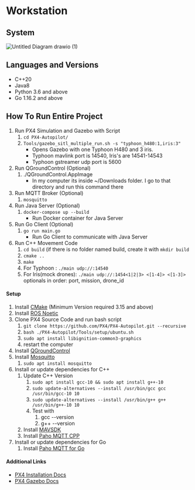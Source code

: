 # Workstation

## System

![Untitled Diagram drawio (1)](https://user-images.githubusercontent.com/44481097/151444354-6076e238-f2ca-4cfc-bdaa-c018c288c8fa.png)

## Languages and Versions

* C++20
* Java8
* Python 3.6 and above
* Go 1.16.2 and above

## How To Run Entire Project

1. Run PX4 Simulation and Gazebo with Script
   1. `cd PX4-Autopilot/`
   2. `Tools/gazebo_sitl_multiple_run.sh -s "typhoon_h480:1,iris:3"`
      * Opens Gazebo with one Typhoon H480 and 3 iris.
      * Typhoon mavlink port is 14540, Iris's are 14541-14543
      * Typhoon gstreamer udp port is 5600
2. Run QGroundControl (Optional)
   1. ./QGroundControl.AppImage
      * In my computer its inside ~/Downloads folder. I go to that directory and run this command there
3. Run MQTT Broker (Optional)
   1. `mosquitto`
4. Run Java Server (Optional)
   1. `docker-compose up --build`
      * Run Docker container for Java Server
5. Run Go Client (Optional)
   1. `go run main.go`
      * Run Go Client to communicate with Java Server
6. Run C++ Movement Code
   1. `cd build` (if there is no folder named build, create it with `mkdir build`
   2. `cmake ..`
   3. `make`
   4. For Typhoon          : `./main udp://:14540`
   5. For Iris(mock drones): `./main udp://:1454<1|2|3> <[1-4]> <[1-3]>` optionals in order: port, mission, drone_id

#### Setup

1. Install [CMake](https://cmake.org) (Minimum Version required 3.15 and above)
1. Install [ROS Noetic](http://wiki.ros.org/noetic/Installation/Ubuntu)
2. Clone PX4 Source Code and run bash script
   1. `git clone https://github.com/PX4/PX4-Autopilot.git --recursive`
   2. `bash ./PX4-Autopilot/Tools/setup/ubuntu.sh`
   3. `sudo apt install libignition-common3-graphics`
   4. restart the computer
4. Install [QGroundControl](https://docs.qgroundcontrol.com/master/en/releases/daily_builds.html)
5. Install [Mosquitto](https://mosquitto.org)
   1. `sudo apt install mosquitto` 
6. Install or update dependencies for C++
   1. Update C++ Version
      1. `sudo apt install gcc-10 && sudo apt install g++-10`
      2. `sudo update-alternatives --install /usr/bin/gcc gcc /usr/bin/gcc-10 10`
      3. `sudo update-alternatives --install /usr/bin/g++ g++ /usr/bin/g++-10 10`
      4. Test with
         1. gcc --version
         2. g++ --version
   2. Install [MAVSDK](https://mavsdk.mavlink.io/v0.44/en/cpp/)
   3. Install [Paho MQTT CPP](https://github.com/eclipse/paho.mqtt.cpp)
7. Install or update dependencies for Go
   1. Install [Paho MQTT for Go](https://github.com/eclipse/paho.mqtt.golang)

#### Additional Links

* [PX4 Installation Docs](https://docs.px4.io/v1.12/en/dev_setup/dev_env_linux_ubuntu.html)
* [PX4 Gazebo Docs](https://docs.px4.io/v1.12/en/simulation/gazebo.html)
